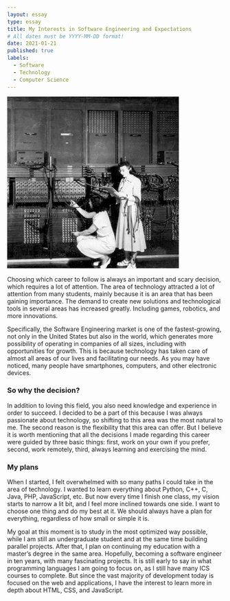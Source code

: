 ```yaml
---
layout: essay
type: essay
title: My Interests in Software Engineering and Expectations 
# All dates must be YYYY-MM-DD format!
date: 2021-01-21
published: true
labels:
  - Software
  - Technology
  - Computer Science
---
```


<img width="400px" class="rounded float-start pe-4" src="../img/essays/womentech.png">

Choosing which career to follow is always an important and scary decision, which
requires a lot of attention. The area of technology attracted a lot of attention
from many students, mainly because it is an area that has been gaining importance.
The demand to create new solutions and technological tools in several areas has 
increased greatly. Including games, robotics, and more innovations.

Specifically, the Software Engineering market is one of the fastest-growing, not
only in the United States but also in the world, which generates more possibility
of operating in companies of all sizes, including with opportunities for growth.
This is because technology has taken care of almost all areas of our lives and 
facilitating our needs. As you may have noticed, many people have smartphones, 
computers, and other electronic devices. 

### So why the decision?

In addition to loving this field, you also need knowledge and experience in order
to succeed. I decided to be a part of this because I was always passionate about 
technology, so shifting to this area was the most natural to me. The second reason
is the flexibility that this area can offer. But I believe it is worth mentioning 
that all the decisions I made regarding this career were guided by three basic things:
first, work on your own if you prefer, second, work remotely, third, always learning 
and exercising the mind.

### My plans

When I started, I felt overwhelmed with so many paths I could take in the area of 
technology. I wanted to learn everything about Python, C++, C, Java, PHP, JavaScript,
etc. But now every time I finish one class, my vision starts to narrow a lit bit, and
I feel more inclined towards one side. I want to choose one thing and do my best at it.
We should always have a plan for everything, regardless of how small or simple it is.

My goal at this moment is to study in the most optimized way possible, while I am still
an undergraduate student and at the same time building parallel projects. After that,
I plan on continuing my education with a master’s degree in the same area. Hopefully,
becoming a software engineer in ten years, with many fascinating projects. It is still 
early to say in what programming languages I am going to focus on, as I still have many
ICS courses to complete. But since the vast majority of development today is focused on the 
web and applications, I have the interest to learn more in depth about HTML, CSS, and
JavaScript.

